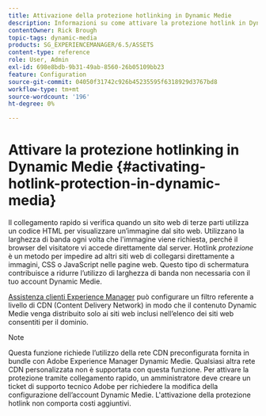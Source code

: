 ```yaml
---
title: Attivazione della protezione hotlinking in Dynamic Medie
description: Informazioni su come attivare la protezione hotlink in Dynamic Medie.
contentOwner: Rick Brough
topic-tags: dynamic-media
products: SG_EXPERIENCEMANAGER/6.5/ASSETS
content-type: reference
role: User, Admin
exl-id: 698e8bdb-9b31-49ab-8560-26b05109bb23
feature: Configuration
source-git-commit: 04050f31742c926b45235595f6318929d3767bd8
workflow-type: tm+mt
source-wordcount: '196'
ht-degree: 0%

---
```


# Attivare la protezione hotlinking in Dynamic Medie {#activating-hotlink-protection-in-dynamic-media}

Il collegamento rapido si verifica quando un sito web di terze parti utilizza un codice HTML per visualizzare un’immagine dal sito web. Utilizzano la larghezza di banda ogni volta che l&#39;immagine viene richiesta, perché il browser del visitatore vi accede direttamente dal server. Hotlink *protezione* è un metodo per impedire ad altri siti web di collegarsi direttamente a immagini, CSS o JavaScript nelle pagine web. Questo tipo di schermatura contribuisce a ridurre l’utilizzo di larghezza di banda non necessaria con il tuo account Dynamic Medie.

[Assistenza clienti Experience Manager](https://experienceleague.adobe.com/?support-solution=Experience+Manager&amp;lang=it#support) può configurare un filtro referente a livello di CDN (Content Delivery Network) in modo che il contenuto Dynamic Medie venga distribuito solo ai siti web inclusi nell’elenco dei siti web consentiti per il dominio.

>[!NOTE]
>
>Questa funzione richiede l’utilizzo della rete CDN preconfigurata fornita in bundle con Adobe Experience Manager Dynamic Medie. Qualsiasi altra rete CDN personalizzata non è supportata con questa funzione. Per attivare la protezione tramite collegamento rapido, un amministratore deve creare un ticket di supporto tecnico Adobe per richiedere la modifica della configurazione dell’account Dynamic Medie. L&#39;attivazione della protezione hotlink non comporta costi aggiuntivi.

